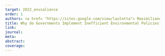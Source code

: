 ```yaml
---
target: 2022_envsalience
order: 1
authors: <a href= "https://sites.google.com/view/lauletta"> Maximiliano Lauletta </a>, <a href="http://joseph-s-shapiro.com/"> Joseph S. Shapiro</a>, and <a href="https://www.dmitrytaubinsky.com/"> Dmitry Taubinsky</a>
title: Why do Governments Implement Inefficient Environmental Policies? The Roles of Misunderstanding and Equity
link: 
journal: 
meta: 
abstract: 
coverage:
---
```

